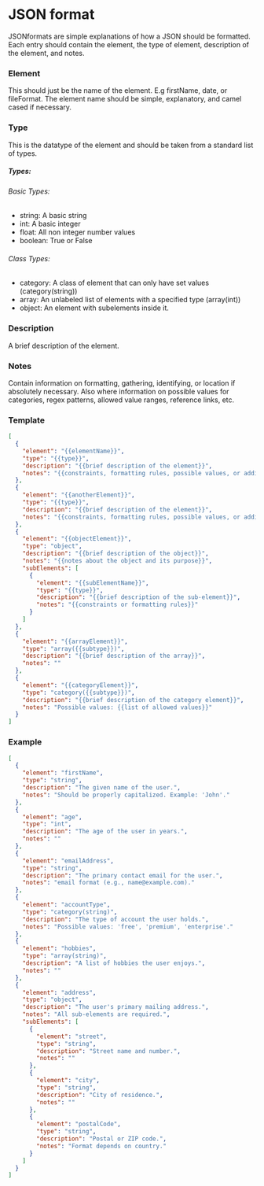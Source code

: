 # JSON format #  
JSONformats are simple explanations of how a JSON should be formatted. 
Each entry should contain the element, the type of element, 
description of the element, and notes.    


### Element ###  
This should just be the name of the element. E.g firstName, date, or fileFormat. 
The element name should be simple, explanatory, and camel cased if necessary.  


### Type ###
This is the datatype of the element and should be taken from a standard list of types.  
##### Types: #####  
###### Basic Types: ######  
- string: A basic string  
- int: A basic integer  
- float: All non integer number values  
- boolean: True or False  
###### Class Types: ######  
- category: A class of element that can only have set values (category(string))  
- array: An unlabeled list of elements with a specified type (array(int))  
- object: An element with subelements inside it.


### Description ###
A brief description of the element.  


### Notes ###  
Contain information on formatting, gathering, identifying, or location if absolutely necessary.
Also where information on possible values for categories, regex patterns, allowed value ranges, reference links, etc.   


### Template ###
```json
[
  {
    "element": "{{elementName}}",
    "type": "{{type}}",
    "description": "{{brief description of the element}}",
    "notes": "{{constraints, formatting rules, possible values, or additional details}}"
  },
  {
    "element": "{{anotherElement}}",
    "type": "{{type}}",
    "description": "{{brief description of the element}}",
    "notes": "{{constraints, formatting rules, possible values, or additional details}}"
  },
  {
    "element": "{{objectElement}}",
    "type": "object",
    "description": "{{brief description of the object}}",
    "notes": "{{notes about the object and its purpose}}",
    "subElements": [
      {
        "element": "{{subElementName}}",
        "type": "{{type}}",
        "description": "{{brief description of the sub-element}}",
        "notes": "{{constraints or formatting rules}}"
      }
    ]
  },
  {
    "element": "{{arrayElement}}",
    "type": "array({{subtype}})",
    "description": "{{brief description of the array}}",
    "notes": ""
  },
  {
    "element": "{{categoryElement}}",
    "type": "category({{subtype}})",
    "description": "{{brief description of the category element}}",
    "notes": "Possible values: {{list of allowed values}}"
  }
]
```

### Example ###  
```json
[
  {
    "element": "firstName",
    "type": "string",
    "description": "The given name of the user.",
    "notes": "Should be properly capitalized. Example: 'John'."
  },
  {
    "element": "age",
    "type": "int",
    "description": "The age of the user in years.",
    "notes": ""
  },
  {
    "element": "emailAddress",
    "type": "string",
    "description": "The primary contact email for the user.",
    "notes": "email format (e.g., name@example.com)."
  },
  {
    "element": "accountType",
    "type": "category(string)",
    "description": "The type of account the user holds.",
    "notes": "Possible values: 'free', 'premium', 'enterprise'."
  },
  {
    "element": "hobbies",
    "type": "array(string)",
    "description": "A list of hobbies the user enjoys.",
    "notes": ""
  },
  {
    "element": "address",
    "type": "object",
    "description": "The user's primary mailing address.",
    "notes": "All sub-elements are required.",
    "subElements": [
      {
        "element": "street",
        "type": "string",
        "description": "Street name and number.",
        "notes": ""
      },
      {
        "element": "city",
        "type": "string",
        "description": "City of residence.",
        "notes": ""
      },
      {
        "element": "postalCode",
        "type": "string",
        "description": "Postal or ZIP code.",
        "notes": "Format depends on country."
      }
    ]
  }
]
```